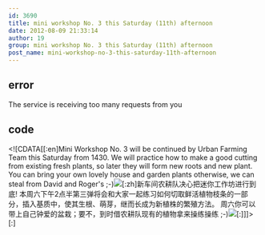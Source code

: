 ```yaml
---
id: 3690
title: mini workshop No. 3 this Saturday (11th) afternoon
date: 2012-08-09 21:33:14
author: 19
group: mini workshop No. 3 this Saturday (11th) afternoon
post_name: mini-workshop-no-3-this-saturday-11th-afternoon
---
```


## error
The service is receiving too many requests from you

## code
 <!\[CDATA\[\[:en\]Mini Workshop No. 3 will be continued by Urban Farming Team this Saturday from 1430\. We will practice how to make a good cutting from existing fresh plants, so later they will form new roots and new plant. You can bring your own lovely house and garden plants otherwise, we can steal from David and Roger's ;-)[![](http://xinchejian.com/wp-content/uploads/2012/08/129889922582700000-300x215.jpg)](http://xinchejian.com/2012/08/09/mini-workshop-no-3-this-saturday-11th-afternoon/%5F129889922582700000/)\[:zh\]新车间农耕队决心把迷你工作坊进行到底! 本周六下午2点半第三弹将会和大家一起练习如何切取鲜活植物枝条的一部分，插入基质中，使其生根、萌芽，继而长成为新植株的繁殖方法。 周六你可以带上自己钟爱的盆栽；要不，到时借农耕队现有的植物拿来操练操练 ;-)[![](http://xinchejian.com/wp-content/uploads/2012/08/129889922582700000-300x215.jpg)](http://xinchejian.com/2012/08/09/mini-workshop-no-3-this-saturday-11th-afternoon/%5F129889922582700000/)\[:\]\]\]> \[:\]
